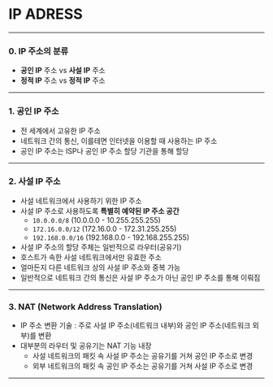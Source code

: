 # IP ADRESS
---
### 0. IP 주소의 분류
- **공인 IP** 주소 vs **사설 IP** 주소
- **정적 IP** 주소 vs **정적 IP** 주소
---
### 1. 공인 IP 주소
- 전 세계에서 고유한 IP 주소
- 네트워크 간의 통신, 이를테면 인터넷을 이용할 때 사용하는 IP 주소
- 공인 IP 주소는 ISP나 공인 IP 주소 할당 기관을 통해 할당
---
### 2. 사설 IP 주소
- 사설 네트워크에서 사용하기 위한 IP 주소
- 사설 IP 주소로 사용하도록 **특별히 예약된 IP 주소 공간**
  - `10.0.0.0/8` (10.0.0.0 - 10.255.255.255)
  - `172.16.0.0/12` (172.16.0.0 - 172.31.255.255)
  - `192.168.0.0/16` (192.168.0.0 - 192.168.255.255)
- 사설 IP 주소의 할당 주체는 일반적으로 라우터(공유기)
- 호스트가 속한 사설 네트워크에서만 유효한 주소
- 얼마든지 다른 네트워크 상의 사설 IP 주소와 중복 가능
- 일반적으로 네트워크 간의 통신은 사설 IP 주소가 아닌 공인 IP 주소를 통해 이뤄짐
---
### 3. NAT (Network Address Translation)
- IP 주소 변환 기술 : 주로 사설 IP 주소(네트워크 내부)와 공인 IP 주소(네트워크 외부)를 변환
- 대부분의 라우터 및 공유기는 NAT 기능 내장
  - 사설 네트워크의 패킷 속 사설 IP 주소는 공유기를 거쳐 공인 IP 주소로 변경
  - 외부 네트워크의 패킷 속 공인 IP 주소는 공유기를 거쳐 사설 IP 주소로 변경
---
